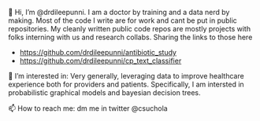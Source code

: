👋 Hi, I’m @drdileepunni. I am a doctor by training and a data nerd by making. Most of the code I write are for work and cant be put in 
public repositories. My cleanly written public code repos are mostly projects with folks interning with us and research collabs. Sharing the 
links to those here
- https://github.com/drdileepunni/antibiotic_study
- https://github.com/drdileepunni/cp_text_classifier

👀 I’m interested in: Very generally, leveraging data to improve healthcare experience both for providers and patients. Specifically, I am intersted in
probabilistic graphical models and bayesian decision trees. 

📫 How to reach me: dm me in twitter @csuchola

<!---
drdileepunni/drdileepunni is a ✨ special ✨ repository because its `README.md` (this file) appears on your GitHub profile.
You can click the Preview link to take a look at your changes.
--->
